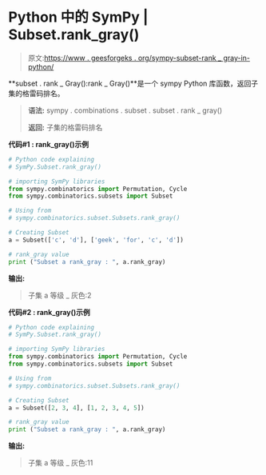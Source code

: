 # Python 中的 SymPy | Subset.rank_gray()

> 原文:[https://www . geesforgeks . org/sympy-subset-rank _ gray-in-python/](https://www.geeksforgeeks.org/sympy-subset-rank_gray-in-python/)

**subset . rank _ Gray():rank _ Gray()**是一个 sympy Python 库函数，返回子集的格雷码排名。

> **语法:**
> sympy . combinations . subset . subset . rank _ gray()
> 
> **返回:**
> 子集的格雷码排名

**代码#1 : rank_gray()示例**

```py
# Python code explaining
# SymPy.Subset.rank_gray()

# importing SymPy libraries
from sympy.combinatorics import Permutation, Cycle
from sympy.combinatorics.subsets import Subset

# Using from 
# sympy.combinatorics.subset.Subsets.rank_gray()

# Creating Subset
a = Subset(['c', 'd'], ['geek', 'for', 'c', 'd'])

# rank_gray value
print ("Subset a rank_gray : ", a.rank_gray)
```

**输出:**

> 子集 a 等级 _ 灰色:2

**代码#2 : rank_gray()示例**

```py
# Python code explaining
# SymPy.Subset.rank_gray()

# importing SymPy libraries
from sympy.combinatorics import Permutation, Cycle
from sympy.combinatorics.subsets import Subset

# Using from 
# sympy.combinatorics.subset.Subsets.rank_gray()

# Creating Subset
a = Subset([2, 3, 4], [1, 2, 3, 4, 5])

# rank_gray value
print ("Subset a rank_gray : ", a.rank_gray)
```

**输出:**

> 子集 a 等级 _ 灰色:11